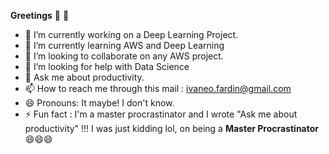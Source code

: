   **Greetings** 👋 👋 


- 🔭 I’m currently working on a Deep Learning Project.
- 🌱 I’m currently learning AWS and Deep Learning
- 👯 I’m looking to collaborate on any AWS project.
- 🤔 I’m looking for help with Data Science
- 💬 Ask me about productivity.
- 📫 How to reach me through this mail : ivaneo.fardin@gmail.com
- 😄 Pronouns: It maybe! I don't know.
- ⚡ Fun fact : I'm a master procrastinator and I wrote "Ask me about productivity" !!! 
     I was just kidding lol,
     on being a **Master Procrastinator** 😄😄😄  


